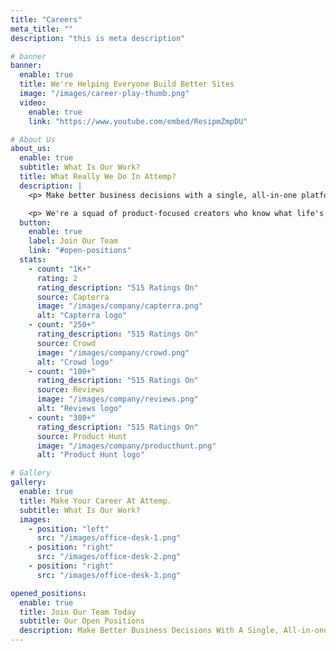 ```yaml
---
title: "Careers"
meta_title: ""
description: "this is meta description"

# banner
banner:
  enable: true
  title: We're Helping Everyone Build Better Sites
  image: "/images/career-play-thumb.png"
  video:
    enable: true
    link: "https://www.youtube.com/embed/ResipmZmpDU"

# About Us
about_us:
  enable: true
  subtitle: What Is Our Work?
  title: What Really We Do In Attemp?
  description: |
    <p> Make better business decisions with a single, all-in-one platform that helps you plan, engage, and analyze easily. Juggling between 8 tools to manage your social media? Speed up collection... </p>

    <p> We're a squad of product-focused creators who know what life's like on the other side. We've all experienced the chaos of scrambling for the right data at the right time. We built Unicorns to address every single one of those problems in a sleek, user-friendly, and efficient package.</p>
  button:
    enable: true
    label: Join Our Team
    link: "#open-positions"
  stats:
    - count: "1K+"
      rating: 2
      rating_description: "515 Ratings On"
      source: Capterra
      image: "/images/company/capterra.png"
      alt: "Capterra logo"
    - count: "250+"
      rating_description: "515 Ratings On"
      source: Crowd
      image: "/images/company/crowd.png"
      alt: "Crowd logo"
    - count: "100+"
      rating_description: "515 Ratings On"
      source: Reviews
      image: "/images/company/reviews.png"
      alt: "Reviews logo"
    - count: "380+"
      rating_description: "515 Ratings On"
      source: Product Hunt
      image: "/images/company/producthunt.png"
      alt: "Product Hunt logo"

# Gallery
gallery:
  enable: true
  title: Make Your Career At Attemp.
  subtitle: What Is Our Work?
  images:
    - position: "left"
      src: "/images/office-desk-1.png"
    - position: "right"
      src: "/images/office-desk-2.png"
    - position: "right"
      src: "/images/office-desk-3.png"

opened_positions:
  enable: true
  title: Join Our Team Today
  subtitle: Our Open Positions
  description: Make Better Business Decisions With A Single, All-in-one Platform Helps You Plan, Engage, And Analize Easily.
---
```

